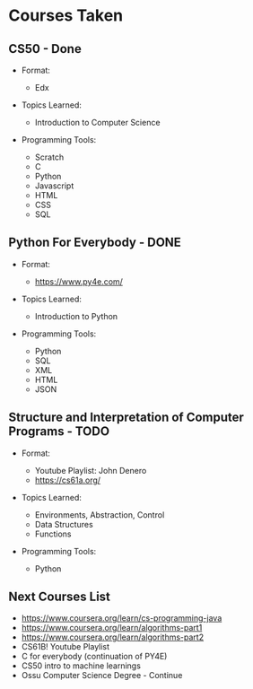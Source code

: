# Courses Taken

## CS50 - Done

- Format:
  - Edx

- Topics Learned:
  - Introduction to Computer Science

- Programming Tools:
  - Scratch
  - C
  - Python
  - Javascript
  - HTML
  - CSS
  - SQL

## Python For Everybody - DONE

- Format:
  - <https://www.py4e.com/>

- Topics Learned:
  - Introduction to Python

- Programming Tools:
  - Python
  - SQL
  - XML
  - HTML
  - JSON

## Structure and Interpretation of Computer Programs - TODO

- Format:
  - Youtube Playlist: John Denero
  - <https://cs61a.org/>

- Topics Learned:
  - Environments, Abstraction, Control
  - Data Structures
  - Functions

- Programming Tools:
  - Python

## Next Courses List

- <https://www.coursera.org/learn/cs-programming-java>
- <https://www.coursera.org/learn/algorithms-part1>
- <https://www.coursera.org/learn/algorithms-part2>
- CS61B! Youtube Playlist
- C for everybody (continuation of PY4E)
- CS50 intro to machine learnings
- Ossu Computer Science Degree - Continue
  